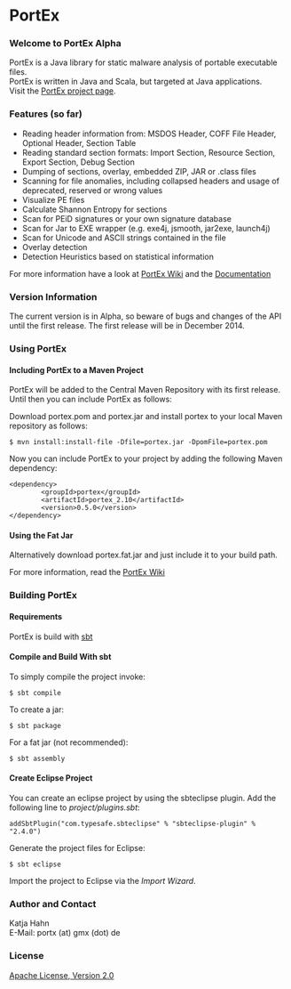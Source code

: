 PortEx
======

### Welcome to PortEx Alpha

PortEx is a Java library for static malware analysis of portable executable files.  
PortEx is written in Java and Scala, but targeted at Java applications.  
Visit the [PortEx project page](http://katjahahn.github.io/PortEx/).

### Features (so far)

* Reading header information from: MSDOS Header, COFF File Header, Optional Header, Section Table
* Reading standard section formats: Import Section, Resource Section, Export Section, Debug Section
* Dumping of sections, overlay, embedded ZIP, JAR or .class files
* Scanning for file anomalies, including collapsed headers and usage of deprecated, reserved or wrong values
* Visualize PE files
* Calculate Shannon Entropy for sections
* Scan for PEiD signatures or your own signature database
* Scan for Jar to EXE wrapper (e.g. exe4j, jsmooth, jar2exe, launch4j)
* Scan for Unicode and ASCII strings contained in the file
* Overlay detection
* Detection Heuristics based on statistical information

For more information have a look at [PortEx Wiki](https://github.com/katjahahn/PortEx/wiki) and the [Documentation](http://katjahahn.github.io/PortEx/javadocs/)

### Version Information

The current version is in Alpha, so beware of bugs and changes of the API until the first release.
The first release will be in December 2014.

### Using PortEx

#### Including PortEx to a Maven Project

PortEx will be added to the Central Maven Repository with its first release. Until then you can include PortEx as follows:

Download portex.pom and portex.jar and install portex to your local Maven repository as follows:

```
$ mvn install:install-file -Dfile=portex.jar -DpomFile=portex.pom
```

Now you can include PortEx to your project by adding the following Maven dependency:

```
<dependency>
  		<groupId>portex</groupId>
  		<artifactId>portex_2.10</artifactId>
  		<version>0.5.0</version>
</dependency>
```

#### Using the Fat Jar

Alternatively download portex.fat.jar and just include it to your build path.

For more information, read the [PortEx Wiki](https://github.com/katjahahn/PortEx/wiki)

### Building PortEx

#### Requirements

PortEx is build with [sbt](http://www.scala-sbt.org)  

#### Compile and Build With sbt

To simply compile the project invoke:

```
$ sbt compile
```

To create a jar: 

```
$ sbt package
```

For a fat jar (not recommended):

```
$ sbt assembly
```

#### Create Eclipse Project

You can create an eclipse project by using the sbteclipse plugin.
Add the following line to *project/plugins.sbt*:

```
addSbtPlugin("com.typesafe.sbteclipse" % "sbteclipse-plugin" % "2.4.0")
```

Generate the project files for Eclipse:

```
$ sbt eclipse
```

Import the project to Eclipse via the *Import Wizard*.

### Author and Contact
Katja Hahn  
E-Mail: portx (at) gmx (dot) de

### License
[Apache License, Version 2.0](https://github.com/katjahahn/PortEx/blob/master/LICENSE)
